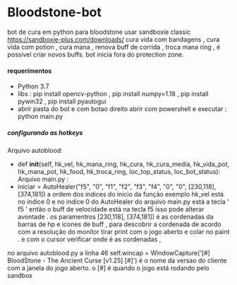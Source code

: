 # Bloodstone-bot
bot de cura em python para bloodstone
usar sandboxie classic https://sandboxie-plus.com/downloads/
cura vida com bandagens , cura vida com potion , cura mana , renova buff de corrida , troca mana ring , é possivel criar novos buffs.
bot inicia fora do protection zone.

#### requerimentos
- Python 3.7
- libs : pip install opencv-python , pip install numpy=1.18 , pip install pywin32 , pip install pyautogui
- abrir pasta do bot e com botao direito abrir com powershell e executar :  python  main.py

##### configurando as hotkeys
Arquivo autoblood:
-   def __init__(self, hk_vel, hk_mana_ring, hk_cura, hk_cura_media, hk_vida_pot, hk_mana_pot, hk_food, hk_troca_ring, loc_top_status, loc_bot_status):
Arquivo main.py :
- iniciar = AutoHealer("f5", "0", "f1", "f2", "f3", "f4", "0", "0", [230,118], [374,181])
a ordem dos indices do inicio da função exemplo hk_vel está no indice 0 e no indice 0 do AutoHealer do arquivo main.py está a tecla ' f5 ' então o buff de velocidade está na tecla f5 isso pode alterar avontade .
os paramentros [230,118], [374,181]) é as cordenadas da barras de hp e icones de buff , para descobrir a cordenada de acordo com a resolução do monitor tirar print com o jogo aberto e colar no paint . e com o cursor verificar onde é as cordenadas , 

no arquivo autoblood.py  a linha 46
self.wincap = WindowCapture('[#] BloodStone - The Ancient Curse [v1.25] [#]')
é o nome da versao do cliente com a janela do jogo aberto. o [#] é quando o jogo está rodando pelo sandbox
